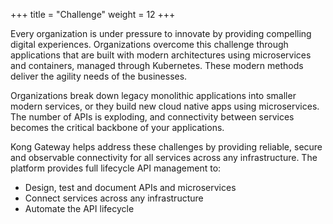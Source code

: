 +++
title = "Challenge"
weight = 12
+++

Every organization is under pressure to innovate by providing compelling digital experiences. Organizations overcome this challenge through applications that are built with modern architectures using microservices and containers, managed through Kubernetes. These modern methods deliver the agility needs of the businesses.

Organizations break down legacy monolithic applications into smaller modern services, or they build new
cloud native apps using microservices. The number of APIs is exploding, and connectivity between services becomes the critical backbone of your applications.

Kong Gateway helps address these challenges by providing reliable, secure and observable connectivity for all services across any infrastructure. The platform provides full lifecycle API management to:

* Design, test and document APIs and microservices
* Connect services across any infrastructure
* Automate the API lifecycle